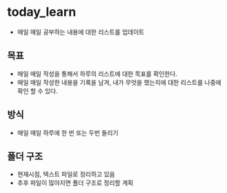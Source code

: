# today_learn

- 매일 매일 공부하는 내용에 대한 리스트를 업데이트

## 목표
  - 매일 매일 작성을 통해서 하루의 리스트에 대한 목표를 확인한다.
  - 매일 매일 작성한 내용을 기록을 남겨, 내가 무엇을 했는지에 대한 리스트를 나중에 확인 할 수 있다.
 
## 방식
  - 매일 매일 하루에 한 번 또는 두번 돌리기

## 폴더 구조
  - 현재시점, 텍스트 파일로 정리하고 있음
  - 추후 파일이 많아지면 폴더 구조로 정리할 계획



